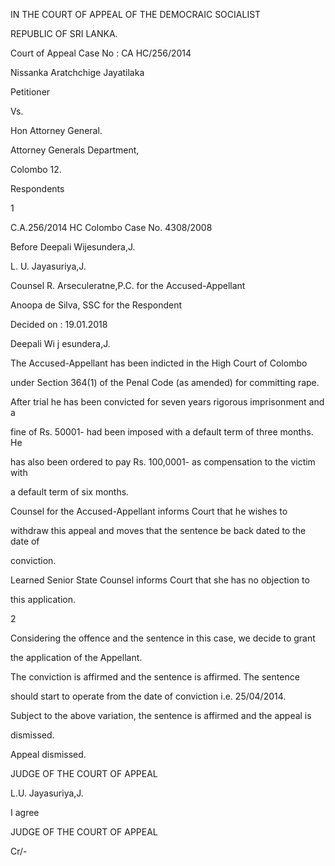IN THE COURT OF APPEAL OF THE DEMOCRAIC SOCIALIST

REPUBLIC OF SRI LANKA.

Court of Appeal Case No : CA HC/256/2014

Nissanka Aratchchige Jayatilaka

Petitioner

Vs.

Hon Attorney General.

Attorney Generals Department,

Colombo 12.

Respondents

1

C.A.256/2014 HC Colombo Case No. 4308/2008

Before Deepali Wijesundera,J.

L. U. Jayasuriya,J.

Counsel R. Arseculeratne,P.C. for the Accused-Appellant

Anoopa de Silva, SSC for the Respondent

Decided on : 19.01.2018

Deepali Wi j esundera,J.

The Accused-Appellant has been indicted in the High Court of Colombo

under Section 364(1) of the Penal Code (as amended) for committing rape.

After trial he has been convicted for seven years rigorous imprisonment and a

fine of Rs. 50001- had been imposed with a default term of three months. He

has also been ordered to pay Rs. 100,0001- as compensation to the victim with

a default term of six months.

Counsel for the Accused-Appellant informs Court that he wishes to

withdraw this appeal and moves that the sentence be back dated to the date of

conviction.

Learned Senior State Counsel informs Court that she has no objection to

this application.

2

Considering the offence and the sentence in this case, we decide to grant

the application of the Appellant.

The conviction is affirmed and the sentence is affirmed. The sentence

should start to operate from the date of conviction i.e. 25/04/2014.

Subject to the above variation, the sentence is affirmed and the appeal is

dismissed.

Appeal dismissed.

JUDGE OF THE COURT OF APPEAL

L.U. Jayasuriya,J.

I agree

JUDGE OF THE COURT OF APPEAL

Cr/-